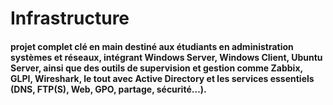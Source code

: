 # Infrastructure

#### projet complet clé en main destiné aux étudiants en administration systèmes et réseaux, intégrant Windows Server, Windows Client, Ubuntu Server, ainsi que des outils de supervision et gestion comme Zabbix, GLPI, Wireshark, le tout avec Active Directory et les services essentiels (DNS, FTP(S), Web, GPO, partage, sécurité…).
